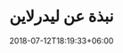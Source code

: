 ---
title: "نبذة عن ليدرلاين"
date: 2018-07-12T18:19:33+06:00
bg_image: images/background/page-title.jpg
description : "This is meta description"
---